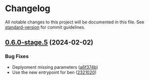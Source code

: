 # Changelog

All notable changes to this project will be documented in this file. See [standard-version](https://github.com/conventional-changelog/standard-version) for commit guidelines.

## [0.6.0-stage.5](https://github.com/Seven-of-Di/ben/compare/v0.6.0-stage.4...v0.6.0-stage.5) (2024-02-02)


### Bug Fixes

* Deplyoment missing parameters ([a6f374b](https://github.com/Seven-of-Di/ben/commit/a6f374b13853c3bb4c77748b0fcff8f8b6700fd0))
* Use the new entrypoint for ben ([2321020](https://github.com/Seven-of-Di/ben/commit/2321020784baa4ddf5b6b1e9acf17618da7c1694))

